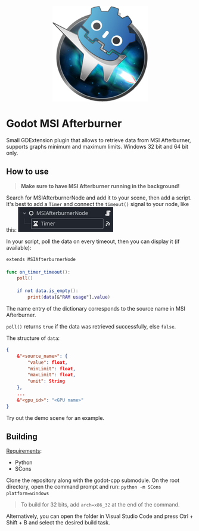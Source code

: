 <p align="center">
  <img width="256" height="256" src="icon.png">
</p>

# Godot MSI Afterburner

Small GDExtension plugin that allows to retrieve data from MSI Afterburner, supports graphs minimum and maximum limits.
Windows 32 bit and 64 bit only.

## How to use

> **Make sure to have MSI Afterburner running in the background!**

Search for MSIAfterburnerNode and add it to your scene, then add a script.
It's best to add a `Timer` and connect the `timeout()` signal to your node, like this:
![Node and Timer](node_and_timer.jpg)

In your script, poll the data on every timeout, then you can display it (if available):
```swift
extends MSIAfterburnerNode

func on_timer_timeout():
	poll()
	
	if not data.is_empty():
		print(data[&"RAM usage"].value)
```
The name entry of the dictionary corresponds to the source name in MSI Afterburner.

`poll()` returns `true` if the data was retrieved successfully, else `false`.

The structure of `data`:
```json
{
	&"<source_name>": {
		"value": float,
		"minLimit": float,
		"maxLimit": float,
		"unit": String
	},
	...
	&"<gpu_id>": "<GPU name>"
}
```

Try out the demo scene for an example.

## Building

<u>Requirements</u>:
* Python
* SCons

Clone the repository along with the godot-cpp submodule.
On the root directory, open the command prompt and run:
`python -m SCons platform=windows`
> To build for 32 bits, add `arch=x86_32` at the end of the command.

Alternatively, you can open the folder in Visual Studio Code and press Ctrl + Shift + B and select the desired build task.